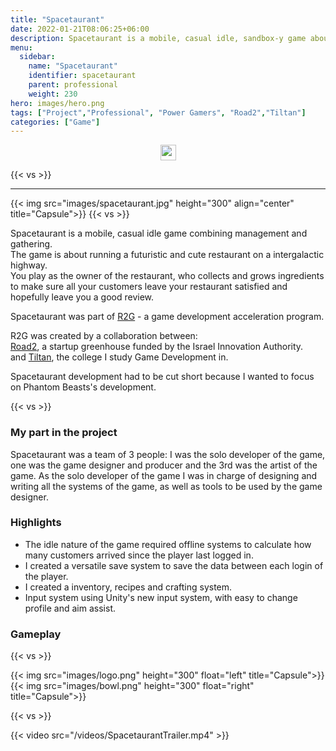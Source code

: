 ```yaml
---
title: "Spacetaurant"
date: 2022-01-21T08:06:25+06:00
description: Spacetaurant is a mobile, casual idle, sandbox-y game about running a futuristic and cute restaurant on a intergalactic highway.
menu:
  sidebar:
    name: "Spacetaurant"
    identifier: spacetaurant
    parent: professional
    weight: 230
hero: images/hero.png
tags: ["Project","Professional", "Power Gamers", "Road2","Tiltan"]
categories: ["Game"]
---
```

<p style="text-align: center;">
<!--- 
<a href="https://www.phantombeasts.studio/"><img src="/external-link.svg" width="25" align="center"><a>
<a href="https://www.facebook.com/PhantomBeasts"><img src="/facebook.svg" width="25" align="center"><a>
<a href="https://store.steampowered.com/app/1483000/Phantom_Beasts__Redemption/"><img src="/steam.svg" width="25" align="center"><a>
--->
<a href="https://github.com/Phoder1/Spacetaurant"><img src="/github.svg" width="25" align="center"><a>
</p>

{{< vs >}}

---

{{< img src="images/spacetaurant.jpg" height="300" align="center" title="Capsule">}}
{{< vs >}}

Spacetaurant is a mobile, casual idle game combining management and gathering.  
The game is about running a futuristic and cute restaurant on a intergalactic highway.  
You play as the owner of the restaurant, who collects and grows ingredients to make sure all your customers leave your restaurant satisfied and hopefully leave you a good review.  

Spacetaurant was part of [R2G](https://www.road2.co.il/the-games-program/) - a game development acceleration program. 

R2G was created by a collaboration between:  
[Road2](https://www.road2.co.il/), a startup greenhouse funded by the Israel Innovation Authority.  
and [Tiltan](https://www.tiltan.co.il/), the college I study Game Development in.

Spacetaurant development had to be cut short because I wanted to focus on Phantom Beasts's development.

{{< vs >}}

### My part in the project

Spacetaurant was a team of 3 people: I was the solo developer of the game, one was the game designer and producer and the 3rd was the artist of the game.
As the solo developer of the game I was in charge of designing and writing all the systems of the game, as well as tools to be used by the game designer.

### Highlights
- The idle nature of the game required offline systems to calculate how many customers arrived since the player last logged in.
- I created a versatile save system to save the data between each login of the player.
- I created a inventory, recipes and crafting system.
- Input system using Unity's new input system, with easy to change profile and aim assist.
### Gameplay

{{< vs >}}

{{< img src="images/logo.png" height="300" float="left" title="Capsule">}}
{{< img src="images/bowl.png" height="300" float="right" title="Capsule">}}

{{< vs >}}

{{< video src="/videos/SpacetaurantTrailer.mp4" >}}
